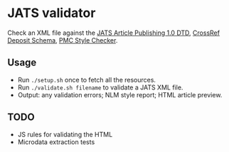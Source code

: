 # JATS validator

Check an XML file against the [JATS Article Publishing 1.0 DTD](http://jats.nlm.nih.gov/publishing/tag-library/1.0/), [CrossRef Deposit Schema](http://help.crossref.org/#deposit_schema), [PMC Style Checker](http://www.ncbi.nlm.nih.gov/pmc/tools/stylechecker/).

## Usage

* Run ```./setup.sh``` once to fetch all the resources.
* Run ```./validate.sh filename``` to validate a JATS XML file.
* Output: any validation errors; NLM style report; HTML article preview.

## TODO

* JS rules for validating the HTML
* Microdata extraction tests
